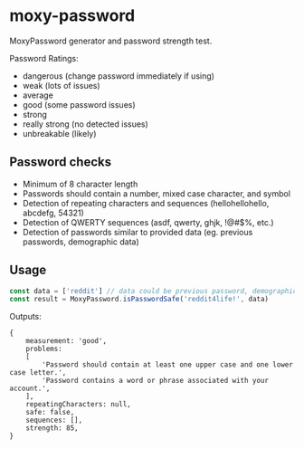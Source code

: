 # moxy-password

MoxyPassword generator and password strength test.

Password Ratings:

-   dangerous (change password immediately if using)
-   weak (lots of issues)
-   average
-   good (some password issues)
-   strong
-   really strong (no detected issues)
-   unbreakable (likely)

## Password checks

-   Minimum of 8 character length
-   Passwords should contain a number, mixed case character, and symbol
-   Detection of repeating characters and sequences (hellohellohello, abcdefg, 54321)
-   Detection of QWERTY sequences (asdf, qwerty, ghjk, !@#\$%, etc.)
-   Detection of passwords similar to provided data (eg. previous passwords, demographic data)

## Usage

```typescript
const data = ['reddit'] // data could be previous password, demographics related to a user, etc.
const result = MoxyPassword.isPasswordSafe('reddit4life!', data)
```

Outputs:

```
{
    measurement: 'good',
    problems:
    [
        'Password should contain at least one upper case and one lower case letter.',
        'Password contains a word or phrase associated with your account.',
    ],
    repeatingCharacters: null,
    safe: false,
    sequences: [],
    strength: 85,
}
```

